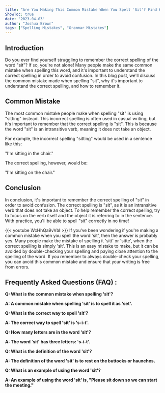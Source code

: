 ```yaml
---
title: "Are You Making This Common Mistake When You Spell 'Sit'? Find Out Now!"
ShowToc: true 
date: "2023-04-03"
author: "Joshua Brown" 
tags: ["Spelling Mistakes", "Grammar Mistakes"]
---
```

## Introduction

Do you ever find yourself struggling to remember the correct spelling of the word "sit"? If so, you're not alone! Many people make the same common mistake when spelling this word, and it's important to understand the correct spelling in order to avoid confusion. In this blog post, we'll discuss the common mistake made when spelling "sit", why it's important to understand the correct spelling, and how to remember it. 

## Common Mistake

The most common mistake people make when spelling "sit" is using "sitting" instead. This incorrect spelling is often used in casual writing, but it's important to remember that the correct spelling is "sit". This is because the word "sit" is an intransitive verb, meaning it does not take an object. 

For example, the incorrect spelling "sitting" would be used in a sentence like this: 

"I'm sitting in the chair." 

The correct spelling, however, would be: 

"I'm sitting on the chair." 

## Conclusion

In conclusion, it's important to remember the correct spelling of "sit" in order to avoid confusion. The correct spelling is "sit", as it is an intransitive verb that does not take an object. To help remember the correct spelling, try to focus on the verb itself and the object it is referring to in the sentence. With practice, you'll be able to spell "sit" correctly in no time!

{{< youtube WcHhQa9vVbI >}} 
If you've been wondering if you're making a common mistake when you spell the word 'sit', then the answer is probably yes. Many people make the mistake of spelling it 'sitt' or 'sitte', when the correct spelling is simply 'sit'. This is an easy mistake to make, but it can be avoided by double-checking your spelling and paying close attention to the spelling of the word. If you remember to always double-check your spelling, you can avoid this common mistake and ensure that your writing is free from errors.

## Frequently Asked Questions (FAQ) :
**Q: What is the common mistake when spelling 'sit'?**

**A: A common mistake when spelling 'sit' is to spell it as 'set'.**

**Q: What is the correct way to spell 'sit'?**

**A: The correct way to spell 'sit' is 's-i-t'.**

**Q: How many letters are in the word 'sit'?**

**A: The word 'sit' has three letters: 's-i-t'.**

**Q: What is the definition of the word 'sit'?**

**A: The definition of the word 'sit' is to rest on the buttocks or haunches.**

**Q: What is an example of using the word 'sit'?**

**A: An example of using the word 'sit' is, "Please sit down so we can start the meeting."**





